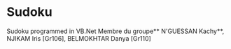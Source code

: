 # Sudoku
Sudoku programmed in VB.Net
Membre du groupe** N'GUESSAN Kachy**, NJIKAM Iris [Gr106], BELMOKHTAR Danya [Gr110]
